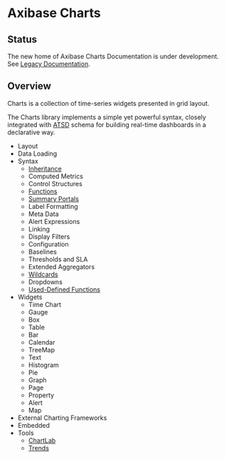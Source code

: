 # Axibase Charts

## Status

The new home of Axibase Charts Documentation is under development. See [Legacy Documentation](https://axibase.com/products/axibase-time-series-database/visualization/).

## Overview

Charts is a collection of time-series widgets presented in grid layout.

The Charts library implements a simple yet powerful syntax, closely integrated with [ATSD](https://axibase.com/docs/atsd/) schema for building real-time dashboards in a declarative way.

* Layout
* Data Loading
* Syntax
  * [Inheritance](./configuration/inheritance.md)
  * Computed Metrics
  * Control Structures
  * [Functions](syntax/functions.md)  
  * [Summary Portals](./configuration/summary-portals.md)
  * Label Formatting
  * Meta Data
  * Alert Expressions
  * Linking
  * Display Filters
  * Configuration
  * Baselines
  * Thresholds and SLA
  * Extended Aggregators
  * [Wildcards](./syntax/wildcards.md)
  * Dropdowns
  * [Used-Defined Functions](syntax/udf.md)
* Widgets
  * Time Chart
  * Gauge
  * Box
  * Table
  * Bar
  * Calendar
  * TreeMap
  * Text
  * Histogram
  * Pie
  * Graph
  * Page
  * Property
  * Alert
  * Map
* External Charting Frameworks
* Embedded
* Tools
  * [ChartLab](https://axibase.com/use-cases/tutorials/shared/chartlab.html)
  * [Trends](https://axibase.com/use-cases/tutorials/shared/trends.html)
